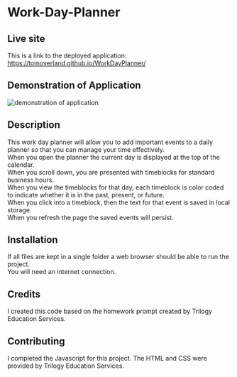 # Work-Day-Planner
  
## Live site
This is a link to the deployed application: https://tomoverland.github.io/WorkDayPlanner/

## Demonstration of Application  
![demonstration of application](https://github.com/TomOverland/WorkDayPlanner/blob/master/assets/Work%20Day%20Scheduler%20GIF.gif)

## Description
This work day planner will allow you to add important events to a daily planner so that you can manage your time effectively.  
When you open the planner the current day is displayed at the top of the calendar.  
When you scroll down, you are presented with timeblocks for standard business hours.  
When you view the timeblocks for that day, each timeblock is color coded to indicate whether it is in the past, present, or future.  
When you click into a timeblock, then the text for that event is saved in local storage.  
When you refresh the page the saved events will persist.

## Installation
If all files are kept in a single folder a web browser should be able to run the project.  
You will need an internet connection.  

## Credits
I created this code based on the homework prompt created by Trilogy Education Services.

## Contributing
I completed the Javascript for this project.  The HTML and CSS were provided by Trilogy Education Services.
